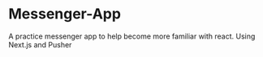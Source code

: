 # Messenger-App
A practice messenger app to help become more familiar with react. Using Next.js and Pusher
